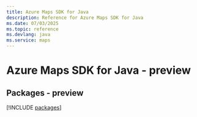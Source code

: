 ```yaml
---
title: Azure Maps SDK for Java
description: Reference for Azure Maps SDK for Java
ms.date: 07/03/2025
ms.topic: reference
ms.devlang: java
ms.service: maps
---
```

# Azure Maps SDK for Java - preview
## Packages - preview
[!INCLUDE [packages](maps-index.md)]